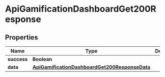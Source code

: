 

# ApiGamificationDashboardGet200Response


## Properties

| Name | Type | Description | Notes |
|------------ | ------------- | ------------- | -------------|
|**success** | **Boolean** |  |  [optional] |
|**data** | [**ApiGamificationDashboardGet200ResponseData**](ApiGamificationDashboardGet200ResponseData.md) |  |  [optional] |



